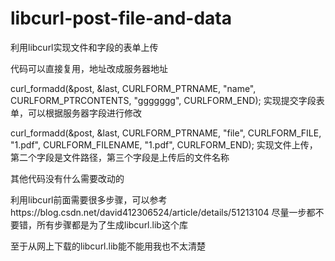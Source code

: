 # libcurl-post-file-and-data
利用libcurl实现文件和字段的表单上传

代码可以直接复用，地址改成服务器地址

 curl_formadd(&post, &last, CURLFORM_PTRNAME, "name", CURLFORM_PTRCONTENTS, "ggggggg", CURLFORM_END);
 实现提交字段表单，可以根据服务器字段进行修改
 
 curl_formadd(&post, &last, CURLFORM_PTRNAME, "file", CURLFORM_FILE, "1.pdf", CURLFORM_FILENAME, "1.pdf", CURLFORM_END);
 实现文件上传，第二个字段是文件路径，第三个字段是上传后的文件名称
 
 其他代码没有什么需要改动的
 
 利用libcurl前面需要很多步骤，可以参考https://blog.csdn.net/david412306524/article/details/51213104
 尽量一步都不要错，所有步骤都是为了生成libcurl.lib这个库
 
 至于从网上下载的libcurl.lib能不能用我也不太清楚
  
